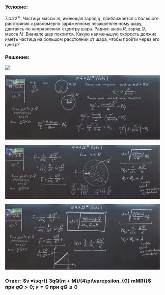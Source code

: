 ###  Условие:

$7.4.22^{∗}.$ Частица массы $m$, имеющая заряд $q$, приближается с большого расстояния к равномерно заряженному незакрепленному шару, двигаясь по направлению к центру шара. Радиус шара $R$, заряд $Q$, масса $M$. Вначале шар покоится. Какую наименьшую скорость должна иметь частица на большом расстоянии от шара, чтобы пройти через его центр?

###  Решение:

![](https://www.youtube.com/embed/gup8N0I9Tn4)

![|1687x702, 67%](../../img/7.4.22/01.png)

![|1786x626, 67%](../../img/7.4.22/02.png)

![|1755x743, 67%](../../img/7.4.22/03.png)

###  Ответ: $v =\sqrt{ 3qQ(m + M)/(4\pi\varepsilon_{0} mMR)}$ при $qQ > 0; \, v = 0$ при $qQ \le 0$